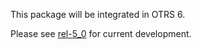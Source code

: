 This package will be integrated in OTRS 6.

Please see [rel-5_0](https://github.com/OTRS/OTRSAppointmentCalendar/tree/rel-5_0) for current development.
